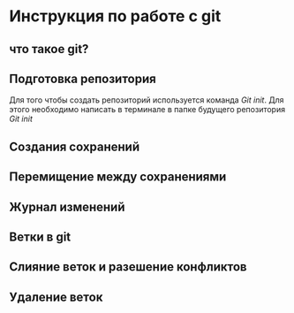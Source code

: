 # Инструкция по работе с git

## что такое git?

## Подготовка репозитория

Для того чтобы создать репозиторий используется команда *Git init*. Для этого необходимо написать в терминале в папке будущего репозитория *Git init*
## Создания сохранений

## Перемищение между сохранениями

## Журнал изменений

## Ветки в git

## Слияние веток и разешение конфликтов

## Удаление веток